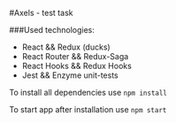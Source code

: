 #Axels - test task

###Used technologies:
<ul>
    <li>React && Redux (ducks)</li>
    <li>React Router && Redux-Saga</li>
    <li>React Hooks && Redux Hooks</li>
    <li>Jest && Enzyme unit-tests</li>
</ul>

To install all dependencies use `npm install`

To start app after installation use `npm start`

